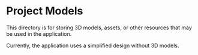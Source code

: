 
# Project Models

This directory is for storing 3D models, assets, or other resources that may be used in the application.

Currently, the application uses a simplified design without 3D models.

